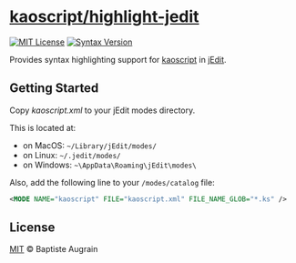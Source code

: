 [kaoscript/highlight-jedit](https://github.com/kaoscript/highlight-jedit)
===============================================================

[![MIT License](https://img.shields.io/badge/license-MIT-blue.svg?style=flat)](./LICENSE)
[![Syntax Version](https://img.shields.io/badge/syntax-v0.8%20/%20outdated-critical.svg?style=flat)](https://github.com/kaoscript/kaoscript)

Provides syntax highlighting support for [kaoscript](https://github.com/kaoscript/kaoscript) in [jEdit](http://www.jedit.org/).

Getting Started
---------------

Copy *kaoscript.xml* to your jEdit modes directory.

This is located at:
- on MacOS: `~/Library/jEdit/modes/`
- on Linux: `~/.jedit/modes/`
- on Windows: `~\AppData\Roaming\jEdit\modes\`


Also, add the following line to your `/modes/catalog` file:
```xml
<MODE NAME="kaoscript" FILE="kaoscript.xml" FILE_NAME_GLOB="*.ks" />
```

License
-------

[MIT](http://www.opensource.org/licenses/mit-license.php) &copy; Baptiste Augrain